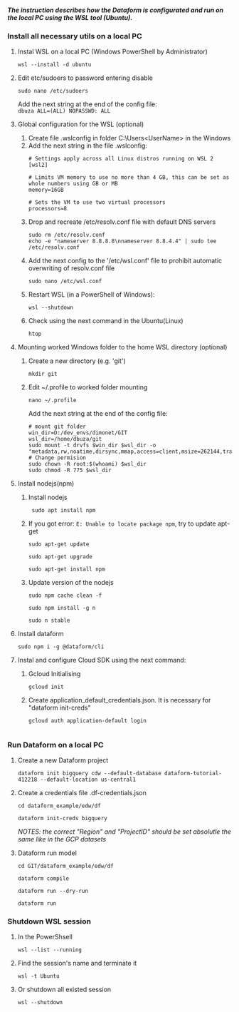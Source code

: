 #### _The instruction describes how the Dataform is configurated and run on the local PC using the WSL tool (Ubuntu)._ 

### Install all necessary utils on a local PC
1. Instal WSL on a local PC (Windows PowerShell by Administrator)
    ```shell
    wsl --install -d ubuntu
    ```
2. Edit etc/sudoers to password entering disable
    ```shell
    sudo nano /etc/sudoers
    ```
    Add the next string at the end of the config file:   
    `dbuza ALL=(ALL) NOPASSWD: ALL` 


3. Global configuration for the WSL (optional)
   1. Create file .wslconfig in folder C:\Users\<UserName> in the Windows
   2. Add the next string in the file .wslconfig:
      ```
      # Settings apply across all Linux distros running on WSL 2
      [wsl2]   
      
      # Limits VM memory to use no more than 4 GB, this can be set as whole numbers using GB or MB
      memory=16GB 
   
      # Sets the VM to use two virtual processors
      processors=8
      ```
   3. Drop and recreate /etc/resolv.conf file with default DNS servers
      ```shell
      sudo rm /etc/resolv.conf      
      echo -e "nameserver 8.8.8.8\nnameserver 8.8.4.4" | sudo tee /etc/resolv.conf
      ```
   4. Add the next config to the '/etc/wsl.conf' file to prohibit automatic overwriting of resolv.conf file
      ```shell
      sudo nano /etc/wsl.conf   
      ```
   5. Restart WSL (in a PowerShell of Windows):
      ```shell
      wsl --shutdown
      ```
   6. Check using the next command in the Ubuntu(Linux)
      ```shell
      htop
      ```

4. Mounting worked Windows folder to the home WSL directory (optional)
   1. Create a new directory (e.g. 'git')  
      ```shell
      mkdir git
      ``` 

   2. Edit ~/.profile to worked folder mounting
      ```shell
      nano ~/.profile       
      ```
      Add the next string at the end of the config file:      
        ```
        # mount git folder
        win_dir=D:/dev_envs/dimonet/GIT
        wsl_dir=/home/dbuza/git
        sudo mount -t drvfs $win_dir $wsl_dir -o "metadata,rw,noatime,dirsync,mmap,access=client,msize=262144,trans=virtio"
        # Change permision
        sudo chown -R root:$(whoami) $wsl_dir
        sudo chmod -R 775 $wsl_dir
        ``` 

5. Install nodejs(npm)    
   1. Install nodejs 
      ```shell
       sudo apt install npm
      ```
   2. If you got error: ```E: Unable to locate package npm```, try to update apt-get
      ```shell
      sudo apt-get update
      ```
      ```shell
      sudo apt-get upgrade
      ```
      ```shell
      sudo apt-get install npm
      ``` 
   3. Update version of the nodejs
      ```shell
      sudo npm cache clean -f
      ```
      ```shell
      sudo npm install -g n
      ```
      ```shell
      sudo n stable
      ```   


6. Install dataform
    ```shell
    sudo npm i -g @dataform/cli
    ```


7. Instal and configure Cloud SDK using the next command:
    1. Gcloud Initialising
        ```shell
        gcloud init
        ```
    2. Create application_default_credentials.json. It is necessary for "dataform init-creds"
        ```shell
        gcloud auth application-default login               	


### Run Dataform on a local PC

1. Create a new Dataform project
    ```shell
    dataform init bigquery cdw --default-database dataform-tutorial-412218 --default-location us-central1
    ```
   
2. Create a credentials file  .df-credentials.json
    ```shell
    cd dataform_example/edw/df    
    ```
    ```shell    
    dataform init-creds bigquery
    ```
    _NOTES: the correct "Region" and "ProjectID" should be set absolutle the same like in the GCP datasets_


3. Dataform run model
    ```shell
    cd GIT/dataform_example/edw/df
    ```
    ```shell
    dataform compile
    ```
    ```shell
    dataform run --dry-run
    ```
    ```shell  
    dataform run
    ```


### Shutdown WSL session
1. In the PowerShsell
   ```shell
   wsl --list --running
   ```
  
 
2. Find the session's name and terminate it 
   ```shell
   wsl -t Ubuntu
   ```
   

3. Or shutdown all existed session 
   ```shell
   wsl --shutdown
   ```  
